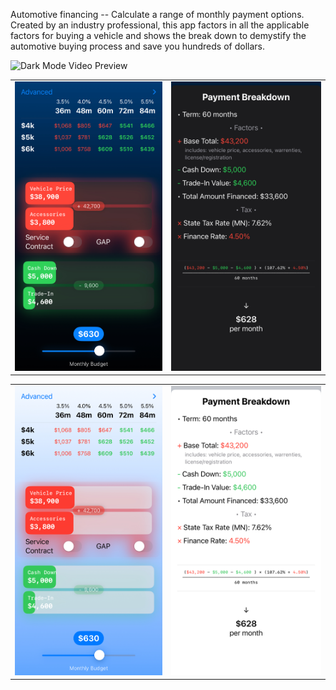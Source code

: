 Automotive financing -- Calculate a range of monthly payment options.
Created by an industry professional, this app factors in all the applicable factors for buying a vehicle and shows the break down to demystify the automotive buying process and save you hundreds of dollars.

![Dark Mode Video Preview](<Preview - Dark.gif>)

<table>
    <tr>
        <td align="center">
            <img src="IMG_8352.jpg" alt="Dark Mode Preview">
        </td>
        <td align="center">
            <img src="IMG_8353.jpg" alt="Dark Mode Breakdown Preview">
        </td>
    </tr>
</table>

<table>
    <tr>
        <td align="center">
            <img src="IMG_8354.jpg" alt="Light Mode Preview">
        </td>
        <td align="center">
            <img src="IMG_8355.jpg" alt="Light Mode Breakdown Preview">
        </td>
    </tr>
</table>
